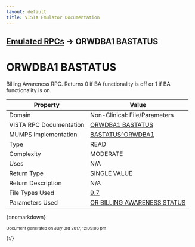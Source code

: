 ```yaml
---
layout: default
title: VISTA Emulator Documentation
---
```


## [Emulated RPCs](TableOfContents) &#8594; ORWDBA1 BASTATUS
# ORWDBA1 BASTATUS

Billing Awareness RPC. Returns 0 if BA functionality is off or 1 if BA functionality is on.

Property | Value
--- | ---
Domain | Non-Clinical: File/Parameters
VISTA RPC Documentation | [ORWDBA1 BASTATUS](../VISTARPC/ORWDBA1_BASTATUS)
MUMPS Implementation | [BASTATUS^ORWDBA1](http://code.osehra.org/dox/Routine_ORWDBA1_source.html)
Type | READ
Complexity | MODERATE
Uses | N/A
Return Type | SINGLE VALUE
Return Description | N/A
File Types Used | [9.7](../VDM/Install-9_7)
Parameters Used | [OR BILLING AWARENESS STATUS](../Parameters/OR_BILLING_AWARENESS_STATUS)


{::nomarkdown} <br/><p style="font-size: 11px">Document generated on July 3rd 2017, 12:09:06 pm</p>{:/}